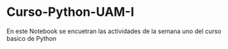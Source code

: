 # Curso-Python-UAM-I
En este Notebook se encuetran las actividades de la semana uno del curso basico de Python
